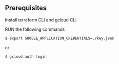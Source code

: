 ## Prerequisites

Install terraform CLI and gcloud CLI

RUN the following commands

```bash
$ export GOOGLE_APPLICATION_CREDENTIALS=./key.json
```

or

```bash
$ gcloud auth login
```
